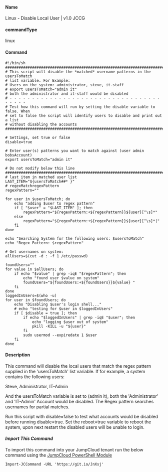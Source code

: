 #### Name

Linux - Disable Local User | v1.0 JCCG

#### commandType

linux

#### Command

```
#!/bin/sh
################################################################################
# This script will disable the *matched* username patterns in the usersToMatch
# list variable. For Example:
# Users on the system: administrator, steve, it-staff
# export usersToMatch="admin it"
# both the administrator and it-staff would be disabled
# - - - - - - - - - - - - - - - - - - - - - - - - - - - - - - - - - - - - - - -
# Test how this command will run by setting the disable variable to false. When
# set to false the script will identify users to disable and print out a list
# without disabling the accounts
################################################################################

# Settings, set true or false
disable=true

# Enter user(s) patterns you want to match against (user admin bobsAccount)
export usersToMatch="admin it"

# Do not modify below this line
################################################################################
# last item in matched user list
LAST_ITEM="${usersToMatch##* }"
# regexMatchregexPattern
regexPattern=""

for user in $usersToMatch; do
    echo "adding $user to regex pattern"
    if [ "$user" = "$LAST_ITEM" ]; then
        regexPattern="${regexPattern:+${regexPattern}}${user}[^\s]*"
    else
        regexPattern="${regexPattern:+${regexPattern}}${user}[^\s]*|"
    fi
done

echo "Searching System for the following users: $usersToMatch"
echo "Regex Pattern: $regexPattern"

# Get usernames on system:
allUsers=$(cut -d : -f 1 /etc/passwd)

foundUsers=""
for value in $allUsers; do
    if echo "$value" | grep -iqE "$regexPattern"; then
        echo "found user $value on system"
        foundUsers="${foundUsers:+${foundUsers}}${value} "
    fi
done
loggedInUsers=$(who -u)
for user in $foundUsers; do
    echo "Disabling $user's login shell..."
    # echo "testing for $user in $loggedInUsers"
    if [ $disable = true ]; then
        if echo "$loggedInUsers" | grep -iqE "$user"; then
            echo "logging $user out of system"
            pkill -KILL -u "${user}"
        fi
        sudo usermod --expiredate 1 $user
    fi
done

```

#### Description

This command will disable the local users that match the regex pattern supplied in the 'usersToMatch' list variable. If for example, a system contains the following users:

Steve, Administrator, IT-Admin

And the usersToMatch variable is set to (admin it), both the 'Administrator' and 'IT-Admin' Account would be disabled. The Regex pattern searches usernames for partial matches.

Run this script with disable=false to test what accounts would be disabled before running disable=true. Set the reboot=true variable to reboot the system, upon next restart the disabled users will be unable to login.

#### *Import This Command*

To import this command into your JumpCloud tenant run the below command using the [JumpCloud PowerShell Module](https://github.com/TheJumpCloud/support/wiki/Installing-the-JumpCloud-PowerShell-Module)

```
Import-JCCommand -URL 'https://git.io/JnXsj'
```
